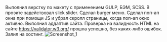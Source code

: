 Выполнил верстку по макету с применением GULP, БЭМ, SCSS. 
В проэкте задействовал slick slider. 
Сделал burger меню. 
Сделал поп-ап окна при помощи JS и убрал скролл страницы, когда поп-ап окно активно.
Выполнил аддаптив сайта. 
Проверка на валидность HTML на сайте https://validator.w3.org/ прошла успешно, без каких-либо ошибок.
Залил на хостинг.
![Screenshot_1](https://user-images.githubusercontent.com/119508598/207016137-c1349d4e-0a7b-4f6a-b32f-374cf411d989.png)
